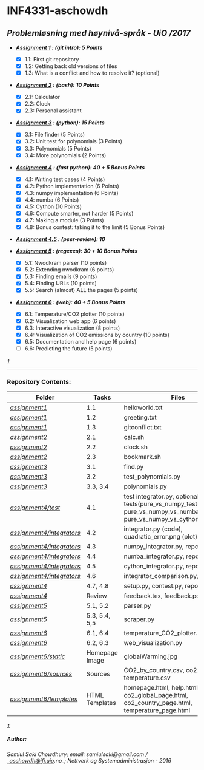 # INF4331-aschowdh #

## *Problemløsning med høynivå-språk - UiO /2017* ##

* ___[Assignment 1](https://github.com/UiO-INF3331/INF3331-aschowdh/blob/master/assignment1/assignment_1.pdf) : (git intro): 5 Points___
	- [x] 1.1: First git repository
	- [x] 1.2: Getting back old versions of files
	- [x] 1.3: What is a conflict and how to resolve it? (optional)

* ___[Assignment 2](https://github.com/UiO-INF3331/INF3331-aschowdh/blob/master/assignment2/assignment_2.pdf) : (bash): 10 Points___
	- [x] 2.1: Calculator
	- [x] 2.2: Clock
	- [x] 2.3: Personal assistant

* ___[Assignment 3](https://github.com/UiO-INF3331/INF3331-aschowdh/blob/master/assignment3/assignment_3.pdf) : (python): 15 Points___
	- [x] 3.1: File finder (5 Points)
	- [x] 3.2: Unit test for polynomials (3 Points)
	- [x] 3.3: Polynomials (5 Points)
	- [x] 3.4: More polynomials (2 Points)

* ___[Assignment 4](https://github.com/UiO-INF3331/INF3331-aschowdh/blob/master/assignment4/assignment_4.pdf) : (fast python): 40 + 5 Bonus Points___
	- [x] 4.1: Writing test cases (4 Points)
	- [x] 4.2: Python implementation (6 Points)
	- [x] 4.3: numpy implementation (6 Points)
	- [x] 4.4: numba (6 Points)
    - [x] 4.5: Cython (10 Points)
    - [x] 4.6: Compute smarter, not harder (5 Points)
    - [x] 4.7: Making a module (3 Points)
    - [x] 4.8: Bonus contest: taking it to the limit (5 Bonus Points)
* ___[Assignment 4.5](https://github.com/UiO-INF3331/INF3331-aschowdh/blob/master/assignment4/Peer-review%20information.txt) : (peer-review): 10___

* ___[Assignment 5](https://github.com/UiO-INF3331/INF3331-aschowdh/blob/master/assignment5/assignment_5.pdf) : (regexes): 30 + 10 Bonus Points___
    - [x] 5.1: Nwodkram parser (10 points)
    - [x] 5.2: Extending nwodkram (6 points)
    - [x] 5.3: Finding emails (9 points)
    - [x] 5.4: Finding URLs (10 points)
    - [x] 5.5: Search (almost) ALL the pages (5 points)

* ___[Assignment 6](https://github.com/UiO-INF3331/INF3331-aschowdh/blob/master/assignment6/assignment_6.pdf) : (web): 40 + 5 Bonus Points___
    - [x] 6.1: Temperature/CO2 plotter (10 points)
    - [x] 6.2: Visualization web app (6 points)
    - [x] 6.3: Interactive visualization (8 points)
    - [x] 6.4: Visualization of CO2 emissions by country (10 points)
    - [x] 6.5: Documentation and help page (6 points)
    - [ ] 6.6: Predicting the future (5 points)

[<kbd>↑</kbd>](https://github.com/UiO-INF3331/INF3331-aschowdh#inf4331-aschowdh)
- - - - 

### Repository Contents: ### 

Folder		|	Tasks	|	Files
-----------	| -------------	| --------------
[*assignment1*](https://github.com/UiO-INF3331/INF3331-aschowdh/tree/master/assignment1)	                        | 1.1		      | helloworld.txt
[*assignment1*](https://github.com/UiO-INF3331/INF3331-aschowdh/tree/master/assignment1)	                        | 1.2 	          | greeting.txt
[*assignment1*](https://github.com/UiO-INF3331/INF3331-aschowdh/tree/master/assignment1)	                        | 1.3 	          | gitconflict.txt
[*assignment2*](https://github.com/UiO-INF3331/INF3331-aschowdh/tree/master/assignment2)	                        | 2.1		      | calc.sh
[*assignment2*](https://github.com/UiO-INF3331/INF3331-aschowdh/tree/master/assignment2)	                        | 2.2		      | clock.sh
[*assignment2*](https://github.com/UiO-INF3331/INF3331-aschowdh/tree/master/assignment2)	                        | 2.3		      | bookmark.sh
[*assignment3*](https://github.com/UiO-INF3331/INF3331-aschowdh/tree/master/assignment3)	                        | 3.1		      | find.py
[*assignment3*](https://github.com/UiO-INF3331/INF3331-aschowdh/tree/master/assignment3)	                        | 3.2		      | test_polynomials.py
[*assignment3*](https://github.com/UiO-INF3331/INF3331-aschowdh/tree/master/assignment3)	                        | 3.3, 3.4		  | polynomials.py
[*assignment4/test*](https://github.com/UiO-INF3331/INF3331-aschowdh/tree/master/assignment4/test)	                | 4.1      		  | test integrator.py, optional tests(pure_vs_numpy_testing.py, pure_vs_numpy_vs_numba_testing.py, pure_vs_numpy_vs_cython_testing.py) 
[*assignment4/integrators*](https://github.com/UiO-INF3331/INF3331-aschowdh/tree/master/assignment4/integrators)	| 4.2      		  | integrator.py (code), quadratic_error.png (plot)
[*assignment4/integrators*](https://github.com/UiO-INF3331/INF3331-aschowdh/tree/master/assignment4/integrators)	| 4.3             | numpy_integrator.py, report3.txt
[*assignment4/integrators*](https://github.com/UiO-INF3331/INF3331-aschowdh/tree/master/assignment4/integrators)    | 4.4      		  | numba_integrator.py, report4.txt
[*assignment4/integrators*](https://github.com/UiO-INF3331/INF3331-aschowdh/tree/master/assignment4/integrators)	| 4.5      		  | cython_integrator.py, report5.txt
[*assignment4/integrators*](https://github.com/UiO-INF3331/INF3331-aschowdh/tree/master/assignment4/integrators)	| 4.6      		  | integrator_comparison.py, report6.txt
[*assignment4*](https://github.com/UiO-INF3331/INF3331-aschowdh/tree/master/assignment4)	                        | 4.7, 4.8 		  | setup.py, contest.py, report.txt
[*assignment4*](https://github.com/UiO-INF3331/INF3331-aschowdh/tree/master/assignment4)	                        | Review          | feedback.tex, feedback.pdf
[*assignment5*](https://github.com/UiO-INF3331/INF3331-aschowdh/tree/master/assignment5)	                        | 5.1, 5.2 		  | parser.py
[*assignment5*](https://github.com/UiO-INF3331/INF3331-aschowdh/tree/master/assignment5)	                        | 5.3, 5.4, 5,5   | scraper.py
[*assignment6*](https://github.com/UiO-INF3331/INF3331-aschowdh/tree/master/assignment6)	                        | 6.1, 6.4        | temperature_CO2_plotter.py
[*assignment6*](https://github.com/UiO-INF3331/INF3331-aschowdh/tree/master/assignment6)	                        | 6.2, 6.3        | web_visualization.py
[*assignment6/static*](https://github.com/UiO-INF3331/INF3331-aschowdh/tree/master/assignment6/static)              | Homepage Image  | globalWarming.jpg
[*assignment6/sources*](https://github.com/UiO-INF3331/INF3331-aschowdh/tree/master/assignment6/sources)            | Sources         | CO2_by_country.csv, co2.csv, temperature.csv
[*assignment6/templates*](https://github.com/UiO-INF3331/INF3331-aschowdh/tree/master/assignment6/templates)        | HTML Templates  | homepage.html, help.html, co2_global_page.html, co2_country_page.html, temperature_page.html

[<kbd>↑</kbd>](https://github.com/UiO-INF3331/INF3331-aschowdh#repository-contents)

##### Author:
###### _Samiul Saki Chowdhury_; *email: _samiulsaki@gmail.com_ / _aschowdh@ifi.uio.no_*; *Nettverk og Systemadministrasjon - 2016*
